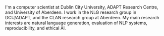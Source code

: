 I'm a computer scientist at Dublin City University, ADAPT Research Centre, and University of Aberdeen. 
I work in the NLG research group in DCU/ADAPT, and the CLAN research group at Aberdeen. 
My main research interests are natural language generation, evaluation of NLP systems, reproducibility, and ethical AI.

<!---
asbelz/asbelz is a ✨ special ✨ repository because its `README.md` (this file) appears on your GitHub profile.
You can click the Preview link to take a look at your changes.
--->
